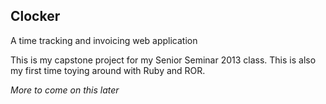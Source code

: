## Clocker
A time tracking and invoicing web application

This is my capstone project for my Senior Seminar 2013 class. This is also my first time toying around with Ruby and ROR.

*More to come on this later*
